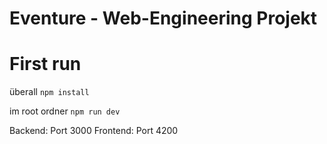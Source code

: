 # Eventure - Web-Engineering Projekt

# First run

überall `npm install`

im root ordner `npm run dev`


Backend: Port 3000
Frontend: Port 4200
